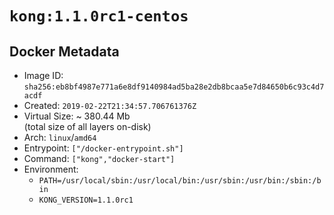 # `kong:1.1.0rc1-centos`

## Docker Metadata

- Image ID: `sha256:eb8bf4987e771a6e8df9140984ad5ba28e2db8bcaa5e7d84650b6c93c4d7acdf`
- Created: `2019-02-22T21:34:57.706761376Z`
- Virtual Size: ~ 380.44 Mb  
  (total size of all layers on-disk)
- Arch: `linux`/`amd64`
- Entrypoint: `["/docker-entrypoint.sh"]`
- Command: `["kong","docker-start"]`
- Environment:
  - `PATH=/usr/local/sbin:/usr/local/bin:/usr/sbin:/usr/bin:/sbin:/bin`
  - `KONG_VERSION=1.1.0rc1`
